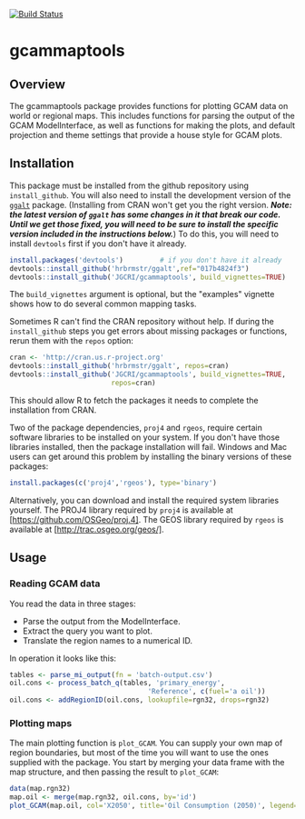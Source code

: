 [![Build Status](https://travis-ci.org/JGCRI/gcammaptools.svg?branch=master)](https://travis-ci.org/JGCRI/gcammaptools)

# gcammaptools

## Overview

The gcammaptools package provides functions for plotting GCAM data on
world or regional maps.  This includes functions for parsing the
output of the GCAM ModelInterface, as well as functions for making the
plots, and default projection and theme settings that provide a house
style for GCAM plots.

## Installation

This package must be installed from the github repository using
`install_github`.  You will also need to install the development
version of the [`ggalt`](https://github.com/hrbrmstr/ggalt)
package. (Installing from CRAN won't get you the right version.
**_Note: the latest version of `ggalt` has some changes in it that
break our code.  Until we get those fixed, you will need to be sure to
install the specific version included in the instructions below._**)  To
do this, you will need to install `devtools` first if you
don't have it already.  

```R
install.packages('devtools')         # if you don't have it already
devtools::install_github('hrbrmstr/ggalt',ref="017b4824f3")
devtools::install_github('JGCRI/gcammaptools', build_vignettes=TRUE)
```  
The `build_vignettes` argument is optional, but the "examples"
vignette shows how to do several common mapping tasks.

Sometimes R can't find the CRAN repository without help.  If during
the `install_github` steps you get errors about missing packages or
functions, rerun them with the `repos` option:  

```R
cran <- 'http://cran.us.r-project.org'
devtools::install_github('hrbrmstr/ggalt', repos=cran)
devtools::install_github('JGCRI/gcammaptools', build_vignettes=TRUE,
                         repos=cran)
```  
This should allow R to fetch the packages it needs to complete the
installation from CRAN.

Two of the package dependencies, `proj4` and `rgeos`, require certain
software libraries to be installed on your system.  If you don't have
those libraries installed, then the package installation will fail.
Windows and Mac users can get around this problem by installing the
binary versions of these packages:  

```R
install.packages(c('proj4','rgeos'), type='binary')
```

Alternatively, you can download and install the required system
libraries yourself.  The PROJ4 library required by `proj4` is
available at [https://github.com/OSGeo/proj.4].  The GEOS library
required by `rgeos` is available at [http://trac.osgeo.org/geos/].


## Usage

### Reading GCAM data

You read the data in three stages:  
* Parse the output from the ModelInterface.
* Extract the query you want to plot.
* Translate the region names to a numerical ID.

In operation it looks like this:  
```R
tables <- parse_mi_output(fn = 'batch-output.csv')
oil.cons <- process_batch_q(tables, 'primary_energy',
                                  'Reference', c(fuel='a oil'))
oil.cons <- addRegionID(oil.cons, lookupfile=rgn32, drops=rgn32)
```

### Plotting maps

The main plotting function is `plot_GCAM`.  You can supply your own
map of region boundaries, but most of the time you will want to use
the ones supplied with the package.  You start by merging your data
frame with the map structure, and then passing the result to
`plot_GCAM`:  
```R
data(map.rgn32)
map.oil <- merge(map.rgn32, oil.cons, by='id')
plot_GCAM(map.oil, col='X2050', title='Oil Consumption (2050)', legend=TRUE)
```
